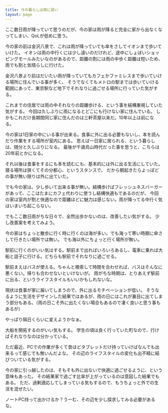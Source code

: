 ```yaml
---
title: 今の暮らしは雨に弱い
layout: page
---
```

ここ数日雨が降っていて思うのだが、今の家は雨が降ると完全に家から出なくなってしまい、QoLが低めに思う。

今の家の前は金沢八景で、これは雨が降っていても傘をさしてイオンまで歩いていけた。
イオンは雨の中行くには少し遠いのだけれど、途中にしょぼいショッピングモールみたいなのがあるので、距離の割には雨の中歩く距離は短いため、
雨でも割と気晴らしに行けた。

金沢八景より前はだいたい雨が降っていてもカフェかファミレスまで歩いていける場所に住んでいる事が多く、
そうでなくてもメトロの駅までは歩いていける範囲にあって、東京駅など地下でそれなりに過ごせる場所に行っていた気がする。

これまでの住居では雨の中それなりの距離歩ける、という事を結構重視していた気がする。
今回は久しぶりに雨になるとどこにも行けない家に住んでいる。
しかもこれだけ長期間同じ家に住んだのは三軒茶屋以来だ。10年以上は前になる。

今の家は1日家の中にいる事が出来る。食事に外に出る必要もないし、本を読んだり作業をする場所が室内にある。
思えば一日家に居られる、という暮らしは、随分と久しぶりになる。
最後が千歳烏山時代だった事を思うと、こちらは20年前とかになる。

それ以後は食事をするにも本を読むにも、基本的には外に出る生活にしていた。寝る場所は狭くてその分都心、というスタンスで、
だから朝起きたらよっぽどの事が無い限りは外に出ていた。

でも今の家は、少し歩いて出来る事が無い。結構歩けばフレッシュネスバーガーがあって、ここはたまにカフェ代わりに使うし結構快適もであるのだが、
今回の家は室内が割と快適なので距離ほどに魅力は感じない。雨が降ってる中行く気はいまいち起こらない。

でもここ数日雨がちな日々で、全然出歩かないのは、改善したい気がする。
少し改善案を考えてみよう。

今の家はちょっと散歩に行く時に行くのは海が多い。でも海って寒い時期に傘さして行きたい場所では無い。
でも海以外にちょっと行く場所が無い。

駅前に行くのがいい気はする。駅前まで出ればいろいろあるし、電車に乗れば大船と逗子に行ける。どちらも駅前でそれなりに過ごせる。

駅前まえはバスが使える。ちゃんと検索して時間を合わせれば、バスはそんなに悪くない。帰りも合わせないといけないが。
雨がちな時期は、とりあえず駅前に出る、というライフスタイルもいいかもしれないな。

現状は食事が家に届いてしまうので、外に出るモチベーションが低い。
そうなるように生活をデザインした結果ではあるが、雨の日にはこれが裏目に出てしまう部分もある。（雨の日こそ外に出たくない場合もあるので凄く良いと思う事もあるが）

やっぱり隔日くらいに変えようかなぁ。

大船を開拓するのがいい気もする。
学生の頃は良く行っていた町なので、行けばそれなりなのは分かっている。

ただ最近、PCでの作業が多くて昔ほどタブレットだけ持っていけばなんでも出来るって感じでも無いんだよな。
その辺のライフスタイルの変化も出不精に結びついている気がする。

今の家に引っ越したのは、そもそも外に出ないで快適に過ごせるように、という意味もあった。
その結果家で過ごす比率が上がっているのは意図した結果でもある。
ただ、過剰適応してしまっている気もするので、もうちょっと外での生活を混ぜたい。

ノートPC持って出かけるか？うーむ、その辺を少し探求してみる必要があるな。